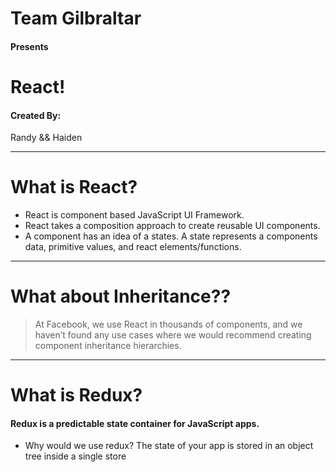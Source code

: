 # Team Gilbraltar
#### Presents
# React!
#### Created By:
Randy && Haiden

---

# What is React?

* React is component based JavaScript UI Framework.
* React takes a composition approach to create reusable UI components.
* A component has an idea of a states. A state represents a components data, primitive values, and react elements/functions.

---

# What about Inheritance??
>At Facebook, we use React in thousands of components, and we haven’t found any use cases where we would recommend creating component inheritance hierarchies.

---

# What is Redux?

#### Redux is a predictable state container for JavaScript apps.

- Why would we use redux?
    The state of your app is stored in an object tree inside a single store
